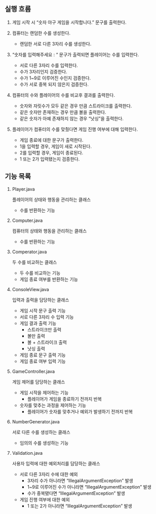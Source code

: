 ## 실행 흐름

1. 게임 시작 시 “숫자 야구 게임을 시작합니다.” 문구를 출력한다.


2. 컴퓨터는 랜덤한 수를 생성한다.
   - 랜덤한 서로 다른 3자리 수를 생성한다.


3. “숫자를 입력해주세요 : “ 문구가 출력되면 플레이어는 수를 입력한다.
   - 서로 다른 3자리 수를 입력한다.
   - 수가 3자리인지 검증한다.
   - 수가 1~9로 이루어진 수인지 검증한다.
   - 수가 서로 중복 되지 않은지 검증한다.

4. 컴퓨터의 수와 플레이어의 수를 비교후 결과를 출력한다.
   - 숫자와 자릿수가 모두 같은 경우 만큼 스트라이크를 출력한다.
   - 같은 숫자만 존재하는 경우 만큼 볼을 출력한다.
   - 같은 숫자가 아예 존재하지 않는 경우 “낫싱”을 출력한다.


5. 플레이어가 컴퓨터의 수를 맞췄다면 게임 진행 여부에 대해 입력한다.
   - 게임 종료에 대한 문구가 출력한다.
   - 1을 입력할 경우, 게임이 새로 시작된다.
   - 2를 입력할 경우, 게임이 종료된다.
   - 1 또는 2가 입력됐는지 검증한다.

## 기능 목록

1. Player.java

   플레이어의 상태와 행동을 관리하는 클래스

    - 수를 반환하는 기능


2. Computer.java

   컴퓨터의 상태와 행동을 관리하는 클래스

    - 수를 반환하는 기능


3. Comperator.java

   두 수를 비교하는 클래스

   - 두 수를 비교하는 기능
   - 게임 종료 여부를 반환하는 기능


4. ConsoleView.java

   입력과 출력을 담당하는 클래스

   - 게임 시작 문구 출력 기능
   - 서로 다른 3자리 수 입력 기능
   - 게임 결과 출력 기능
      - 스트라이크만 출력
      - 볼만 출력
      - 볼 + 스트라이크 출력
      - 낫싱 출력
   - 게임 종료 문구 출력 기능
   - 게임 종료 여부 입력 기능


5. GameController.java

   게임 제어를 담당하는 클래스

   - 게임 시작을 제어하는 기능
      - 플레이어가 게임을 종료하기 전까지 반복
   - 숫자를 맞추는 과정을 제어하는 기능
      - 플레이어가 숫자를 맞추거나 예외가 발생하기 전까지 반복


6. NumberGenerator.java

   서로 다른 수를 생성하는 클래스

    - 임의의 수를 생성하는 기능


7. Validation.java

   사용자 입력에 대한 예외처리를 담당하는 클래스

    - 서로 다른 3자리 수에 대한 예외
        - 3자리 수가 아니라면 “IllegalArgumentException” 발생
        - 1~9로 이루어진 수가 아니라면 “IllegalArgumentException” 발생
        - 수가 중복됐다면 “IllegalArgumentException” 발생
    - 게임 진행 여부에 대한 예외
        - 1 또는 2가 아니라면 “IllegalArgumentException” 발생
